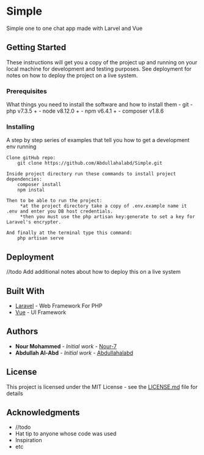 # Simple

Simple one to one chat app made with Larvel and Vue

## Getting Started

These instructions will get you a copy of the project up and running on your local machine for development and testing purposes. See deployment for notes on how to deploy the project on a live system.

### Prerequisites

What things you need to install the software and how to install them - git - php v7.3.5 + - node v8.12.0 + - npm v6.4.1 + - composer v1.8.6

### Installing

A step by step series of examples that tell you how to get a development env running

    Clone gitHub repo:
        git clone https://github.com/Abdullahalabd/Simple.git

    Inside project directory run these commands to install project dependencies:
        composer install
        npm instal

    Then to be able to run the project:
         *at the project directory take a copy of .env.example name it .env and enter you DB host credentials.
         *then you must use the php artisan key:generate to set a key for Laravel's encrypter.

    And finally at the terminal type this command:
        php artisan serve

## Deployment

//todo
Add additional notes about how to deploy this on a live system

## Built With

-   [Laravel](https://laravel.com/docs/5.8) - Web Framework For PHP
-   [Vue](https://vuejs.org/) - UI Framework

## Authors

-   **Nour Mohammed** - _Initial work_ - [Nour-7](https://github.com/Nour-7)
-   **Abdullah Al-Abd** - _Initial work_ - [Abdullahalabd](https://github.com/Abdullahalabd)

## License

This project is licensed under the MIT License - see the [LICENSE.md](LICENSE.md) file for details

## Acknowledgments
-   //todo
-   Hat tip to anyone whose code was used
-   Inspiration
-   etc
